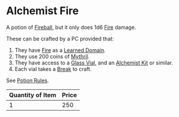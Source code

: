 # Alchemist Fire

A potion of [Fireball](../../../Magic/Spells/Spells%20by%20Level/Level%203/Fireball.md), but it only does 1d6 [Fire](../../../Game%20Procedures/Combat/Damage/Damage%20Types/Fire.md) damage.

These can be crafted by a PC provided that:

1. They have [Fire](../../../Magic/Spells/Spell%20Domains/Fire.md) as a [Learned Domain](../../../Magic/Spellcasting/Spell%20Learning/Learned%20Domains.md).
2. They use 200 coins of [Mythril](../../../Magic/Spellcasting/Mythril.md).
3. They have access to a [Glass Vial](../10%20Coins/Glass%20Vial.md), and an [Alchemist Kit](../100%20Coins/Alchemist%20Kit.md) or similar.
4. Each vial takes a [Break](../../../Game%20Procedures/Core%20Procedures/Break.md) to craft.

See [Potion Rules](../../../Magic/Crafting/Potion%20Rules.md).

| Quantity of Item | Price |
| ---------------- | ----- |
| 1                | 250   |
